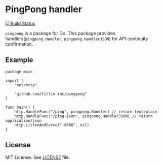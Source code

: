 # PingPong handler

[![Build Status](https://travis-ci.org/fillin-inc/pingpong.svg?branch=master)](https://travis-ci.org/fillin-inc/pingpong)

`pingpong` is a package for Go. This package provides handlers(`pingpong.Handler`, `pingpong.HandlerJSON`) for API continuity confirmation.

## Example

``` golang
package main

import (
	"net/http"

	"github.com/fillin-inc/pingpong"
)

func main() {
	http.HandleFunc("/ping", pingpong.Handler) // return text/plain
	http.HandleFunc("/ping-json", pingpong.HandlerJSON) // return application/json
	http.ListenAndServe(":8080", nil)
}
```

## License

MIT License. See [LICENSE](https://github.com/fillin-inc/pingpong/blob/master/LICENSE) file.
